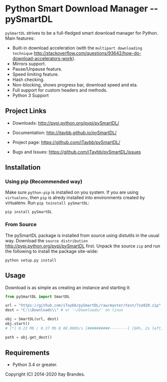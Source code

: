 # Python Smart Download Manager -- pySmartDL

`pySmartDL` strives to be a full-fledged smart download manager for Python. Main features:

* Built-in download acceleration (with the `multipart downloading technique` <http://stackoverflow.com/questions/93642/how-do-download-accelerators-work>).
* Mirrors support.
* Pause/Unpause feature.
* Speed limiting feature.
* Hash checking.
* Non-blocking, shows progress bar, download speed and eta.
* Full support for custom headers and methods.
* Python 3 Support

## Project Links

* Downloads: <http://pypi.python.org/pypi/pySmartDL/>

* Documentation: <http://itaybb.github.io/pySmartDL/>

* Project page: <https://github.com/iTaybb/pySmartDL/>

* Bugs and Issues: <https://github.com/iTaybb/pySmartDL/issues>

## Installation

### Using pip (Recommended way)

Make sure `python-pip` is installed on you system.
If you are using `virtualenv`, then `pip` is alredy installed into environments created by virtualenv.
Run `pip toinstall pySmartDL`:

```shell
pip install pySmartDL
```

### From Source

The pySmartDL package is installed from source using distutils in the usual way.  Download the `source distribution` <http://pypi.python.org/pypi/pySmartDL> first.  Unpack the source `zip` and run the following to install the package site-wide:

```shell
python setup.py install
```

## Usage

Download is as simple as creating an instance and starting it:

```py
from pySmartDL import SmartDL

url = "https://github.com/iTaybb/pySmartDL/raw/master/test/7za920.zip"
dest = "C:\\Downloads\\" # or '~/Downloads/' on linux

obj = SmartDL(url, dest)
obj.start()
# [*] 0.23 Mb / 0.37 Mb @ 88.00Kb/s [##########--------] [60%, 2s left]

path = obj.get_dest()
```

## Requirements

* Python 3.4 or greater.

Copyright (C) 2014-2020 Itay Brandes.
